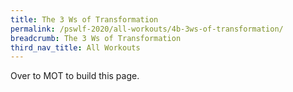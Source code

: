 ```yaml
---
title: The 3 Ws of Transformation
permalink: /pswlf-2020/all-workouts/4b-3ws-of-transformation/
breadcrumb: The 3 Ws of Transformation
third_nav_title: All Workouts
---
```

Over to MOT to build this page. 
